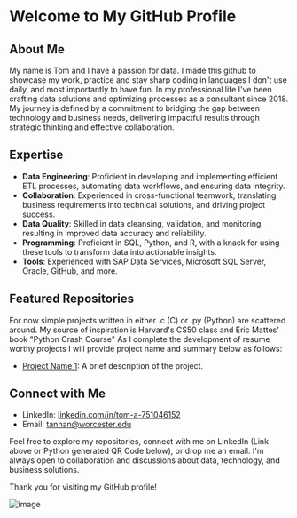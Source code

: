 # Welcome to My GitHub Profile



## About Me

My name is Tom and I have a passion for data. I made this github to showcase my work, practice and stay sharp coding in languages I don't use daily, 
and most importantly to have fun. In my professional life I've been crafting data solutions and optimizing processes as a consultant since 2018. 
My journey is defined by a commitment to bridging the gap between technology and business needs, delivering impactful results through strategic 
thinking and effective collaboration.


## Expertise

- **Data Engineering**: Proficient in developing and implementing efficient ETL processes, automating data workflows, and ensuring data integrity.
- **Collaboration**: Experienced in cross-functional teamwork, translating business requirements into technical solutions, and driving project success.
- **Data Quality**: Skilled in data cleansing, validation, and monitoring, resulting in improved data accuracy and reliability.
- **Programming**: Proficient in SQL, Python, and R, with a knack for using these tools to transform data into actionable insights.
- **Tools**: Experienced with SAP Data Services, Microsoft SQL Server, Oracle, GitHub, and more.


## Featured Repositories

For now simple projects written in either .c (C) or .py (Python) are scattered around. My source of inspiration is Harvard's CS50 class and
Eric Mattes' book "Python Crash Course"
As I complete the development of resume worthy projects I will provide project name and summary below as follows:
  
- [Project Name 1](https://www.linkedin.com/in/tom-a-751046152/): A brief description of the project.
  

## Connect with Me

- LinkedIn: [linkedin.com/in/tom-a-751046152](https://www.linkedin.com/in/tom-a-751046152/)
- Email: [tannan@worcester.edu](mailto:tannan@worcester.edu)



Feel free to explore my repositories, connect with me on LinkedIn (Link above or Python generated QR Code below), or drop me an email. I'm always open to collaboration and discussions about data, technology, and business solutions.

Thank you for visiting my GitHub profile!

![image](https://github.com/14annant/tannan/assets/142847537/65402faa-1207-437d-8fed-216b535674e7)
